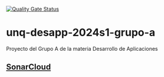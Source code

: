 [![Quality Gate Status](https://sonarcloud.io/api/project_badges/measure?project=tcowes_unq-desapp-2024s1-grupo-a&metric=alert_status)](https://sonarcloud.io/summary/new_code?id=tcowes_unq-desapp-2024s1-grupo-a)

# unq-desapp-2024s1-grupo-a
Proyecto del Grupo A de la materia Desarrollo de Aplicaciones

## [SonarCloud](https://sonarcloud.io/project/overview?id=tcowes_unq-desapp-2024s1-grupo-a)
